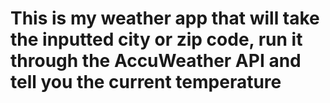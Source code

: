 # This is my weather app that will take the inputted city or zip code, run it through the AccuWeather API and tell you the current temperature
